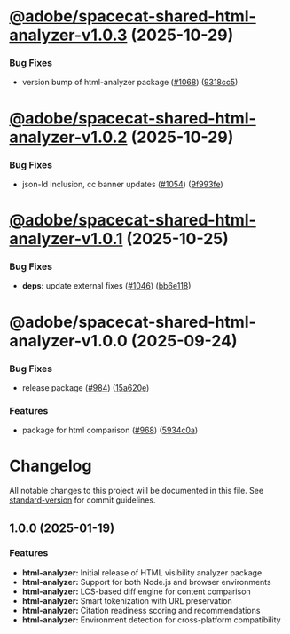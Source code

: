 # [@adobe/spacecat-shared-html-analyzer-v1.0.3](https://github.com/adobe/spacecat-shared/compare/@adobe/spacecat-shared-html-analyzer-v1.0.2...@adobe/spacecat-shared-html-analyzer-v1.0.3) (2025-10-29)


### Bug Fixes

* version bump of html-analyzer package ([#1068](https://github.com/adobe/spacecat-shared/issues/1068)) ([9318cc5](https://github.com/adobe/spacecat-shared/commit/9318cc51d0572dfe5e659aea2d8548d0f92146bd))

# [@adobe/spacecat-shared-html-analyzer-v1.0.2](https://github.com/adobe/spacecat-shared/compare/@adobe/spacecat-shared-html-analyzer-v1.0.1...@adobe/spacecat-shared-html-analyzer-v1.0.2) (2025-10-29)


### Bug Fixes

* json-ld inclusion, cc banner updates ([#1054](https://github.com/adobe/spacecat-shared/issues/1054)) ([9f993fe](https://github.com/adobe/spacecat-shared/commit/9f993fe3531334d6819112aa535465dcfd4ccfb1))

# [@adobe/spacecat-shared-html-analyzer-v1.0.1](https://github.com/adobe/spacecat-shared/compare/@adobe/spacecat-shared-html-analyzer-v1.0.0...@adobe/spacecat-shared-html-analyzer-v1.0.1) (2025-10-25)


### Bug Fixes

* **deps:** update external fixes ([#1046](https://github.com/adobe/spacecat-shared/issues/1046)) ([bb6e118](https://github.com/adobe/spacecat-shared/commit/bb6e11886b323f73624fcb9e3c2b14d318aa00c9))

# @adobe/spacecat-shared-html-analyzer-v1.0.0 (2025-09-24)


### Bug Fixes

* release package ([#984](https://github.com/adobe/spacecat-shared/issues/984)) ([15a620e](https://github.com/adobe/spacecat-shared/commit/15a620ecb276d37b14cc2b5e7ca787f7c478ca2b))


### Features

* package for html comparison ([#968](https://github.com/adobe/spacecat-shared/issues/968)) ([5934c0a](https://github.com/adobe/spacecat-shared/commit/5934c0a1e04b91916a823a1835e65178391e0d76))

# Changelog

All notable changes to this project will be documented in this file. See [standard-version](https://github.com/conventional-changelog/standard-version) for commit guidelines.

## 1.0.0 (2025-01-19)

### Features

* **html-analyzer:** Initial release of HTML visibility analyzer package
* **html-analyzer:** Support for both Node.js and browser environments
* **html-analyzer:** LCS-based diff engine for content comparison
* **html-analyzer:** Smart tokenization with URL preservation
* **html-analyzer:** Citation readiness scoring and recommendations
* **html-analyzer:** Environment detection for cross-platform compatibility
